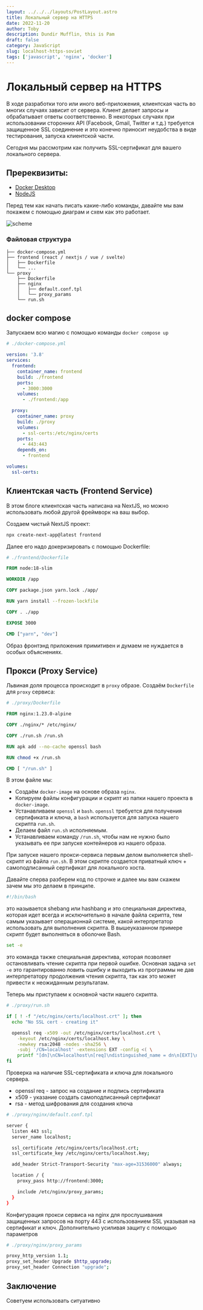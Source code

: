```yaml
---
layout: ../../../layouts/PostLayout.astro
title: Локальный сервер на HTTPS
date: 2022-11-20
author: Toby
description: Dundir Mufflin, this is Pam
draft: false
category: JavaScript
slug: localhost-https-soviet
tags: ['javascript', 'nginx', 'docker']
---
```


# Локальный сервер на HTTPS

В ходе разработки того или иного веб-приложения, клиентская часть во многих случаях зависит от сервера.
Клиент делает запросы и обрабатывает ответы соответственно. В некоторых случаях при использовании
сторонних API (Facebook, Gmail, Twitter и т.д.) требуется защищенное SSL соединение и это конечно приносит неудобства в виде тестирования, запуска клиентской части.

Сегодня мы рассмотрим как получить SSL-сертификат для вашего локального сервера.

## Пререквизиты:

- [Docker Desktop](https://www.docker.com/products/docker-desktop/)
- [NodeJS](https://nodejs.org/en)

Перед тем как начать писать какие-либо команды, давайте мы вам покажем с помощью диаграм и схем как это работает.

![scheme](../../../../images/localhost-https/01.png)

### Файловая структура

```
├── docker-compose.yml
├── frontend (react / nextjs / vue / svelte)
│   ├── Dockerfile
│   └── ...
└── proxy
    ├── Dockerfile
    ├── nginx
    │   ├── default.conf.tpl
    │   └── proxy_params
    └── run.sh
```

## docker compose

Запускаем всю магию с помощью команды `docker compose up`

```yaml
# ./docker-compose.yml

version: '3.8'
services:
  frontend:
    container_name: frontend
    build: ./frontend
    ports:
      - 3000:3000
    volumes:
      - ./frontend:/app

  proxy:
    container_name: proxy
    build: ./proxy
    volumes:
      - ssl-certs:/etc/nginx/certs
    ports:
      - 443:443
    depends_on:
      - frontend

volumes:
  ssl-certs:
```

## Клиентская часть (Frontend Service)

В этом блоге клиентская часть написана на NextJS, но можно использовать любой другой фреймворк на ваш выбор.

Создаем чистый NextJS проект:

```sh
npx create-next-app@latest frontend
```

Далее его надо докеризировать с помощью Dockerfile:

```dockerfile
# ./frontend/Dockerfile

FROM node:18-slim

WORKDIR /app

COPY package.json yarn.lock ./app/

RUN yarn install --frozen-lockfile

COPY . ./app

EXPOSE 3000

CMD ["yarn", "dev"]
```

Образ фронтэнд приложения примитивен и думаем не нуждается в особых объяснениях.

## Прокси (Proxy Service)

Львиная доля процесса происходит в `proxy` образе. Создаём `Dockerfile` для `proxy` сервиса:

```dockerfile
# ./proxy/Dockerfile

FROM nginx:1.23.0-alpine

COPY ./nginx/* /etc/nginx/

COPY ./run.sh /run.sh

RUN apk add --no-cache openssl bash

RUN chmod +x /run.sh

CMD [ "/run.sh" ]
```

В этом файле мы:

- Создаём `docker-image` на основе образа `nginx`.
- Копируем файлы конфигурации и скрипт из папки нашего проекта в `docker-image`.
- Устанавливаем `openssl` и `bash`. `openssl` требуется для получения сертификата и ключа, а `bash` используется для запуска нашего скрипта `run.sh`.
- Делаем файл `run.sh` исполняемым.
- Устанавливаем команду `/run.sh`, чтобы нам не нужно было указывать ее при запуске контейнеров из нашего образа.

При запуске нашего прокси-сервиса первым делом выполняется shell-скрипт из файла `run.sh`. В этом скрипте создается приватный ключ + самоподписанный сертификат для локального хоста.

Давайте сперва разберем код по строчке и далее мы вам скажем зачем мы это делаем в принципе.

```bash
#!/bin/bash
```

это называется shebang или hashbang и это специальная директива, которая идет всегда и исключительно в начале файла скрипта, тем самым указывает операционнай системе, какой интерпретатор использовать для выполнения скрипта.
В вышеуказанном примере скрипт будет выполняться в оболочке Bash.

```bash
set -e
```

это команда также специальная директива, которая позволяет остановливать чтение скрипта при первой ошибке. Основная задача `set -e` это гарантированно ловить ошибку и выходить из программы не дав интерпретатору продолжения чтения скрипта, так как это может привести к неожиданным результатам.

Теперь мы приступаем к основной части нашего скрипта.

```bash
# ./proxy/run.sh

if [ ! -f "/etc/nginx/certs/localhost.crt" ]; then
  echo "No SSL cert - creating it"

  openssl req -x509 -out /etc/nginx/certs/localhost.crt \
    -keyout /etc/nginx/certs/localhost.key \
    -newkey rsa:2048 -nodes -sha256 \
    -subj '/CN=localhost' -extensions EXT -config <( \
    printf "[dn]\nCN=localhost\n[req]\ndistinguished_name = dn\n[EXT]\nsubjectAltName=DNS:localhost\nkeyUsage=digitalSignature\nextendedKeyUsage=serverAuth")
fi
```

Проверка на наличие SSL-сертификата и ключа для локального сервера.

- openssl req - запрос на создание и подпись сертификата
- x509 - указание создать самоподписанный сертификат
- rsa - метод шифрования для создания ключа

```bash
# ./proxy/nginx/default.conf.tpl

server {
  listen 443 ssl;
  server_name localhost;

  ssl_certificate /etc/nginx/certs/localhost.crt;
  ssl_certificate_key /etc/nginx/certs/localhost.key;

  add_header Strict-Transport-Security "max-age=31536000" always;

  location / {
    proxy_pass http://frontend:3000;

    include /etc/nginx/proxy_params;
  }
}
```

Конфигурация прокси сервиса на nginx для прослушивания защищенных запросов на порту 443 с использованием SSL указывая на сертификат и ключ. Дополнительно усиливая защиту с помощью параметров

```bash
# ./proxy/nginx/proxy_params

proxy_http_version 1.1;
proxy_set_header Upgrade $http_upgrade;
proxy_set_header Connection "upgrade";
```

## Заключение

Советуем использовать ситуативно

